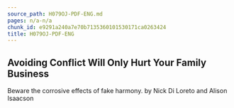 ```yaml
---
source_path: H079OJ-PDF-ENG.md
pages: n/a-n/a
chunk_id: e9291a240a7e70b7135360101530171ca0263424
title: H079OJ-PDF-ENG
---
```

## Avoiding Conflict Will Only Hurt Your Family Business

Beware the corrosive effects of fake harmony. by Nick Di Loreto and Alison Isaacson
